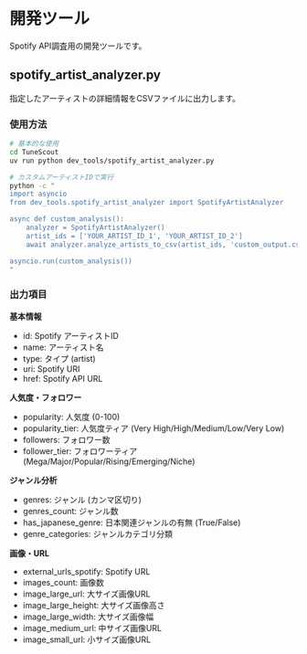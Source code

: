 # 開発ツール

Spotify API調査用の開発ツールです。

## spotify_artist_analyzer.py

指定したアーティストの詳細情報をCSVファイルに出力します。

### 使用方法

```bash
# 基本的な使用
cd TuneScout
uv run python dev_tools/spotify_artist_analyzer.py

# カスタムアーティストIDで実行
python -c "
import asyncio
from dev_tools.spotify_artist_analyzer import SpotifyArtistAnalyzer

async def custom_analysis():
    analyzer = SpotifyArtistAnalyzer()
    artist_ids = ['YOUR_ARTIST_ID_1', 'YOUR_ARTIST_ID_2']
    await analyzer.analyze_artists_to_csv(artist_ids, 'custom_output.csv')

asyncio.run(custom_analysis())
"
```

### 出力項目

**基本情報**
- id: Spotify アーティストID
- name: アーティスト名
- type: タイプ (artist)
- uri: Spotify URI
- href: Spotify API URL

**人気度・フォロワー**
- popularity: 人気度 (0-100)
- popularity_tier: 人気度ティア (Very High/High/Medium/Low/Very Low)
- followers: フォロワー数
- follower_tier: フォロワーティア (Mega/Major/Popular/Rising/Emerging/Niche)

**ジャンル分析**
- genres: ジャンル (カンマ区切り)
- genres_count: ジャンル数
- has_japanese_genre: 日本関連ジャンルの有無 (True/False)
- genre_categories: ジャンルカテゴリ分類

**画像・URL**
- external_urls_spotify: Spotify URL
- images_count: 画像数
- image_large_url: 大サイズ画像URL
- image_large_height: 大サイズ画像高さ
- image_large_width: 大サイズ画像幅
- image_medium_url: 中サイズ画像URL
- image_small_url: 小サイズ画像URL